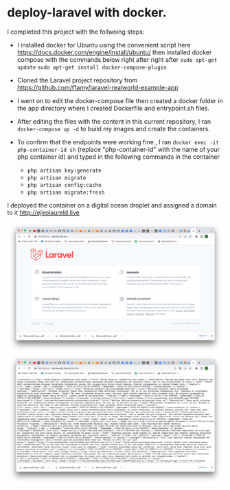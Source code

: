 # deploy-laravel with docker.
I completed this project with the follwoing steps:

- I installed docker for Ubuntu using the convenient script here https://docs.docker.com/engine/install/ubuntu/
then installed docker compose with the commands below right after right after
`sudo apt-get update`
`sudo apt-get install docker-compose-plugin`
  
- Cloned the Laravel project repository from https://github.com/f1amy/laravel-realworld-example-app 
- I went on to edit the docker-compose file then created a docker folder in the app directory where I created Dockerfile and entrypoint.sh files.
- After editing the files  with the content in this current repository, I ran `docker-compose up -d` to build my images and create the containers.
- To confirm that the endpoints were working fine , I ran `docker exec -it php-container-id sh` (replace "php-container-id" with the name of your php container id)
and typed in the following commands in the container
   - `php artisan key:generate`
   - `php artisan migrate`
   - `php artisan config:cache`
   - `php artisan migrate:fresh`

I deployed the container on a digital ocean droplet and assigned a domain to it http://ejirolaureld.live

![laravel-deployed](./dockerr.png)
![endpoint](./endpoint.png)

